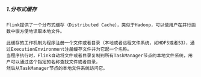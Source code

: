 
##### 1.分布式缓存
    Flink提供了一个分布式缓存（Distributed Cache），类似于Hadoop，可以使用户在并行函数中很方便地读取本地文件。
    
    此缓存的工作机制为程序注册一个文件或者目录（本地或者远程文件系统，如HDFS或者S3），通过ExecutionEnvironment注册缓存文件并为它起一个名称。
    当程序执行时，Flink自动将文件或者目录复制到所有TaskManager节点的本地文件系统，用户可以通过这个指定的名称查找文件或者目录，
    然后从TaskManager节点的本地文件系统访问它。


